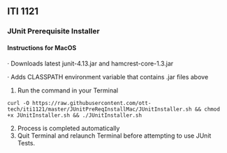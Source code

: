 ## ITI 1121 

### JUnit Prerequisite Installer

#### Instructions for MacOS

·  Downloads latest junit-4.13.jar and hamcrest-core-1.3.jar

·   Adds CLASSPATH environment variable that contains .jar files above

1.  Run the command in your Terminal

  `curl -O https://raw.githubusercontent.com/ott-tech/iti1121/master/JUnitPreReqInstallMac/JUnitInstaller.sh && chmod +x JUnitInstaller.sh && ./JUnitInstaller.sh`

2.   Process is completed automatically
3.   Quit Terminal and relaunch Terminal before attempting to use JUnit Tests. 

